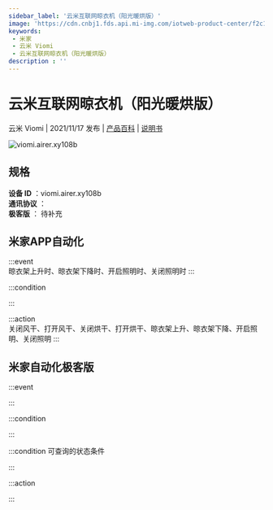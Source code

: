 ```yaml
---
sidebar_label: '云米互联网晾衣机（阳光暖烘版）'
image: 'https://cdn.cnbj1.fds.api.mi-img.com/iotweb-product-center/f2c1b3d6bae5d0a36324d6816b9e491a_1634186773195.png?GalaxyAccessKeyId=AKVGLQWBOVIRQ3XLEW&Expires=9223372036854775807&Signature=i28qkbMNbsS6hnkIjerQ3IFYiAg='
keywords: 
 - 米家
 - 云米 Viomi
 - 云米互联网晾衣机（阳光暖烘版）
description : ''
---
```

# 云米互联网晾衣机（阳光暖烘版）

云米 Viomi | 2021/11/17 发布 | [产品百科](https://home.mi.com/webapp/content/baike/product/index.html?model=viomi.airer.xy108b/) | [说明书](https://home.mi.com/views/introduction.html?model=viomi.airer.xy108b&region=cn)

![viomi.airer.xy108b](https://cdn.cnbj1.fds.api.mi-img.com/iotweb-product-center/f2c1b3d6bae5d0a36324d6816b9e491a_1634186773195.png?GalaxyAccessKeyId=AKVGLQWBOVIRQ3XLEW&Expires=9223372036854775807&Signature=i28qkbMNbsS6hnkIjerQ3IFYiAg=)

## 规格  
> 
**设备 ID** ：viomi.airer.xy108b  
**通讯协议** ：  
**极客版**  ： 待补充 


## 米家APP自动化  

:::event  
晾衣架上升时、晾衣架下降时、开启照明时、关闭照明时
:::

:::condition  

:::

:::action   
关闭风干、打开风干、关闭烘干、打开烘干、晾衣架上升、晾衣架下降、开启照明、关闭照明
:::

## 米家自动化极客版  

:::event  

:::

:::condition  

:::

:::condition 可查询的状态条件  

:::

:::action  

:::

        
